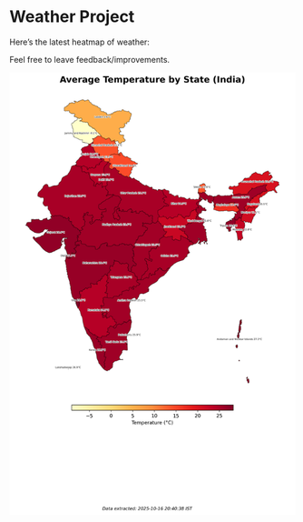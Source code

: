 # Weather Project

Here’s the latest heatmap of weather:

Feel free to leave feedback/improvements.

![India Heatmap](docs/assets/india_heatmap.png?v=F10AF0)
